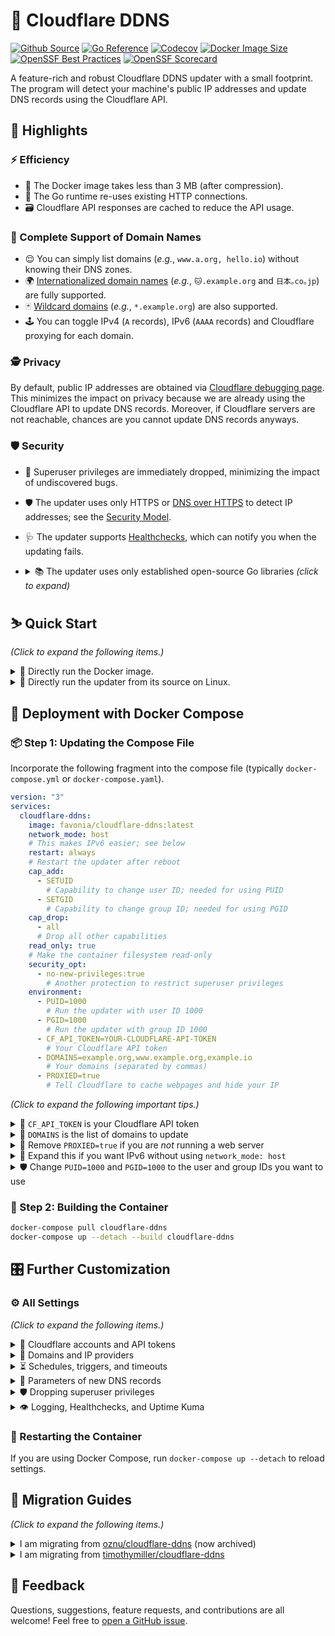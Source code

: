 # 🌟 Cloudflare DDNS

[![Github Source](https://img.shields.io/badge/source-github-orange)](https://github.com/favonia/cloudflare-ddns)
[![Go Reference](https://pkg.go.dev/badge/github.com/favonia/cloudflare-ddns/.svg)](https://pkg.go.dev/github.com/favonia/cloudflare-ddns/)
[![Codecov](https://img.shields.io/codecov/c/github/favonia/cloudflare-ddns)](https://app.codecov.io/gh/favonia/cloudflare-ddns)
[![Docker Image Size](https://img.shields.io/docker/image-size/favonia/cloudflare-ddns/latest)](https://hub.docker.com/r/favonia/cloudflare-ddns)
[![OpenSSF Best Practices](https://bestpractices.coreinfrastructure.org/projects/6680/badge)](https://bestpractices.coreinfrastructure.org/projects/6680)
[![OpenSSF Scorecard](https://api.securityscorecards.dev/projects/github.com/favonia/cloudflare-ddns/badge)](https://api.securityscorecards.dev/projects/github.com/favonia/cloudflare-ddns)

A feature-rich and robust Cloudflare DDNS updater with a small footprint. The program will detect your machine's public IP addresses and update DNS records using the Cloudflare API.

## 📜 Highlights

### ⚡ Efficiency

- 🤏 The Docker image takes less than 3 MB (after compression).
- 🔁 The Go runtime re-uses existing HTTP connections.
- 🗃️ Cloudflare API responses are cached to reduce the API usage.

### 💯 Complete Support of Domain Names

- 😌 You can simply list domains (_e.g._, `www.a.org, hello.io`) without knowing their DNS zones.
- 🌍 [Internationalized domain names](https://en.wikipedia.org/wiki/Internationalized_domain_name) (_e.g._, `🐱.example.org` and `日本｡co｡jp`) are fully supported.
- 🃏 [Wildcard domains](https://en.wikipedia.org/wiki/Wildcard_DNS_record) (_e.g._, `*.example.org`) are also supported.
- 🕹️ You can toggle IPv4 (`A` records), IPv6 (`AAAA` records) and Cloudflare proxying for each domain.

### 🕵️ Privacy

By default, public IP addresses are obtained via [Cloudflare debugging page](https://one.one.one.one/cdn-cgi/trace). This minimizes the impact on privacy because we are already using the Cloudflare API to update DNS records. Moreover, if Cloudflare servers are not reachable, chances are you cannot update DNS records anyways.

### 🛡️ Security

- 🛑 Superuser privileges are immediately dropped, minimizing the impact of undiscovered bugs.
- 🛡️ The updater uses only HTTPS or [DNS over HTTPS](https://en.wikipedia.org/wiki/DNS_over_HTTPS) to detect IP addresses; see the [Security Model](docs/DESIGN.markdown#network-security-threat-model).
- 🩺 The updater supports [Healthchecks](https://healthchecks.io), which can notify you when the updating fails.
- <details><summary>📚 The updater uses only established open-source Go libraries <em>(click to expand)</em></summary>

  - [cap](https://sites.google.com/site/fullycapable):\
    The official Go binding of Linux capabilities.
  - [cloudflare-go](https://github.com/cloudflare/cloudflare-go):\
    The official Go binding of Cloudflare API v4.
  - [cron](https://github.com/robfig/cron):\
    Parsing of Cron expressions.
  - [go-retryablehttp](https://github.com/hashicorp/go-retryablehttp):\
    HTTP clients with automatic retries and exponential backoff.
  - [mock](https://github.com/golang/mock) (for testing only):\
    A comprehensive, semi-official framework for mocking.
  - [testify](https://github.com/stretchr/testify) (for testing only):\
    A comprehensive tool set for testing Go programs.
  - [ttlcache](https://github.com/jellydator/ttlcache):\
    In-memory cache to hold Cloudflare API responses.

  </details>

## ⛷️ Quick Start

_(Click to expand the following items.)_

<details><summary>🐋 Directly run the Docker image.</summary>

```bash
docker run \
  --network host \
  -e CF_API_TOKEN=YOUR-CLOUDFLARE-API-TOKEN \
  -e DOMAINS=example.org,www.example.org,example.io \
  -e PROXIED=true \
  favonia/cloudflare-ddns
```

</details>

<details><summary>🧬 Directly run the updater from its source on Linux.</summary>

You need the [Go tool](https://golang.org/doc/install) to run the updater from its source.

```bash
CF_API_TOKEN=YOUR-CLOUDFLARE-API-TOKEN \
  DOMAINS=example.org,www.example.org,example.io \
  PROXIED=true \
  go run github.com/favonia/cloudflare-ddns/cmd/ddns@latest
```

👉 For non-Linux operating systems, please use the Docker method instead.

</details>

## 🐋 Deployment with Docker Compose

### 📦 Step 1: Updating the Compose File

Incorporate the following fragment into the compose file (typically `docker-compose.yml` or `docker-compose.yaml`).

```yaml
version: "3"
services:
  cloudflare-ddns:
    image: favonia/cloudflare-ddns:latest
    network_mode: host
    # This makes IPv6 easier; see below
    restart: always
    # Restart the updater after reboot
    cap_add:
      - SETUID
        # Capability to change user ID; needed for using PUID
      - SETGID
        # Capability to change group ID; needed for using PGID
    cap_drop:
      - all
      # Drop all other capabilities
    read_only: true
    # Make the container filesystem read-only
    security_opt:
      - no-new-privileges:true
        # Another protection to restrict superuser privileges
    environment:
      - PUID=1000
        # Run the updater with user ID 1000
      - PGID=1000
        # Run the updater with group ID 1000
      - CF_API_TOKEN=YOUR-CLOUDFLARE-API-TOKEN
        # Your Cloudflare API token
      - DOMAINS=example.org,www.example.org,example.io
        # Your domains (separated by commas)
      - PROXIED=true
        # Tell Cloudflare to cache webpages and hide your IP
```

_(Click to expand the following important tips.)_

<details>
<summary>🔑 <code>CF_API_TOKEN</code> is your Cloudflare API token</summary>

The value of `CF_API_TOKEN` should be an API **token** (_not_ an API key), which can be obtained from the [API Tokens page](https://dash.cloudflare.com/profile/api-tokens). Use the **Edit zone DNS** template to create and copy a token into the environment file. (The less secure API key authentication is deliberately _not_ supported.)

</details>

<details>
<summary>📍 <code>DOMAINS</code> is the list of domains to update</summary>

The value of `DOMAINS` should be a list of [fully qualified domain names (FQDNs)](https://en.wikipedia.org/wiki/Fully_qualified_domain_name) separated by commas. For example, `DOMAINS=example.org,www.example.org,example.io` instructs the updater to manage the domains `example.org`, `www.example.org`, and `example.io`. These domains do not have to be in the same zone---the updater will identify their zones automatically.

</details>

<details>
<summary>🚨 Remove <code>PROXIED=true</code> if you are <em>not</em> running a web server</summary>

The setting `PROXIED=true` instructs Cloudflare to cache webpages and hide your IP addresses. If you wish to bypass that and expose your actual IP addresses, remove `PROXIED=true`. If your traffic is not HTTP(S), then Cloudflare cannot proxy it and you should turn off the proxying by removing `PROXIED=true`. The default value of `PROXIED` is `false`.

</details>

<details>
<summary>📡 Expand this if you want IPv6 without using <code>network_mode: host</code></summary>

The easiest way to enable IPv6 is to use `network_mode: host` so that the updater can access the host IPv6 network directly. This has the downside of bypassing the network isolation. If you wish to keep the updater isolated from the host network, check out the [experimental `ip6tables` option](https://github.com/moby/moby/pull/41622). If your host OS is Linux, here’s the tl;dr:

1. Use `network_mode: bridge` instead of `network_mode: host`.
2. Edit or create `/etc/docker/daemon.json` with these settings:
   ```json
   {
     "ipv6": true,
     "fixed-cidr-v6": "fd00::/8",
     "experimental": true,
     "ip6tables": true
   }
   ```
3. Restart the Docker daemon (if you are using systemd):
   ```sh
   systemctl restart docker.service
   ```

</details>

<details>
<summary>🛡️ Change <code>PUID=1000</code> and <code>PGID=1000</code> to the user and group IDs you want to use</summary>

Change `1000` to the user or group IDs you wish to use to run the updater. The settings `cap_drop`, `read_only`, and `no-new-privileges` provide additional protection, especially when you run the container as a non-superuser. The updater itself will read <code>PUID</code> and <code>PGID</code> and attempt to drop all superuser privileges.

</details>

### 🚀 Step 2: Building the Container

```bash
docker-compose pull cloudflare-ddns
docker-compose up --detach --build cloudflare-ddns
```

## 🎛️ Further Customization

### ⚙️ All Settings

_(Click to expand the following items.)_

<details>
<summary>🔑 Cloudflare accounts and API tokens</summary>

| Name                | Valid Values                                    | Meaning                                                                 | Required?                                                           | Default Value |
| ------------------- | ----------------------------------------------- | ----------------------------------------------------------------------- | ------------------------------------------------------------------- | ------------- |
| `CF_ACCOUNT_ID`     | Cloudflare Account IDs                          | The account ID used to distinguish multiple zone IDs with the same name | No                                                                  | (unset)       |
| `CF_API_TOKEN_FILE` | Paths to files containing Cloudflare API tokens | A file that contains the token to access the Cloudflare API             | Exactly one of `CF_API_TOKEN` and `CF_API_TOKEN_FILE` should be set | N/A           |
| `CF_API_TOKEN`      | Cloudflare API tokens                           | The token to access the Cloudflare API                                  | Exactly one of `CF_API_TOKEN` and `CF_API_TOKEN_FILE` should be set | N/A           |

> 🤷 In most cases, `CF_ACCOUNT_ID` is not needed.

</details>

<details>
<summary>📍 Domains and IP providers</summary>

| Name           | Valid Values                                                          | Meaning                                                               | Required?   | Default Value      |
| -------------- | --------------------------------------------------------------------- | --------------------------------------------------------------------- | ----------- | ------------------ |
| `DOMAINS`      | Comma-separated fully qualified domain names or wildcard domain names | The domains the updater should manage for both `A` and `AAAA` records | (See below) | (empty list)       |
| `IP4_DOMAINS`  | Comma-separated fully qualified domain names or wildcard domain names | The domains the updater should manage for `A` records                 | (See below) | (empty list)       |
| `IP6_DOMAINS`  | Comma-separated fully qualified domain names or wildcard domain names | The domains the updater should manage for `AAAA` records              | (See below) | (empty list)       |
| `IP4_PROVIDER` | `cloudflare.doh`, `cloudflare.trace`, `local`, and `none`             | How to detect IPv4 addresses. (See below)                             | No          | `cloudflare.trace` |
| `IP6_PROVIDER` | `cloudflare.doh`, `cloudflare.trace`, `local`, and `none`             | How to detect IPv6 addresses. (See below)                             | No          | `cloudflare.trace` |

> <details>
> <summary>📍 At least one of <code>DOMAINS</code> and <code>IP4/6_DOMAINS</code> must be non-empty.</summary>
>
> At least one domain should be listed in `DOMAINS`, `IP4_DOMAINS`, or `IP6_DOMAINS`. Otherwise, if all of them are empty, then the updater has nothing to do. It is fine to list the same domain in both `IP4_DOMAINS` and `IP6_DOMAINS`, which is equivalent to listing it in `DOMAINS`. Internationalized domain names are supported using the non-transitional processing that is fully compatible with IDNA2008.
>
> </details>

> <details>
> <summary>📜 Available providers for <code>IP4_PROVIDER</code> and <code>IP6_PROVIDER</code>:</summary>
>
> - `cloudflare.doh`\
>   Get the public IP address by querying `whoami.cloudflare.` against [Cloudflare via DNS-over-HTTPS](https://developers.cloudflare.com/1.1.1.1/dns-over-https) and update DNS records accordingly.
> - `cloudflare.trace`\
>   Get the public IP address by parsing the [Cloudflare debugging page](https://one.one.one.one/cdn-cgi/trace) and update DNS records accordingly. This is the default provider.
> - `local`\
>   Get the address via local network interfaces and update DNS records accordingly. When multiple local network interfaces or in general multiple IP addresses are present, the updater will use the address that would have been used for outbound UDP connections to Cloudflare servers. ⚠️ You need access to the host network (such as `network_mode: host` in Docker Compose) for this policy, for otherwise the updater will detect the addresses inside the [bridge network in Docker](https://docs.docker.com/network/bridge/) instead of those in the host network.
> - `none`\
>   Stop the DNS updating completely. Existing DNS records will not be removed.
>
> The option `IP4_PROVIDER` is governing IPv4 addresses and `A`-type records, while the option `IP6_PROVIDER` is governing IPv6 addresses and `AAAA`-type records. The two options act independently of each other; that is, you can specify different address providers for IPv4 and IPv6.
>
> Some technical details: For the providers `cloudflare.doh` and `cloudflare.trace`, the updater will connect to the servers `1.1.1.1` for IPv4 and `2606:4700:4700::1111` for IPv6. Since version 1.9.3, the updater will switch to `1.0.0.1` for IPv4 if `1.1.1.1` appears to be blocked or intercepted by your ISP or your router (which is still not uncommon).
>
> </details>

> <details>
> <summary>🃏 What are wildcard domains?</summary>
>
> Wildcard domains (`*.example.org`) represent all subdomains that _would not exist otherwise._ Therefore, if you have another subdomain entry `sub.example.org`, the wildcard domain is independent of it, because it only represents the _other_ subdomains which do not have their own entries. Also, you can only have one layer of `*`---`*.*.example.org` would not work.
>
> </details>

</details>

<details>
<summary>⏳ Schedules, triggers, and timeouts</summary>

| Name                | Valid Values                                                                                                                                                                        | Meaning                                                                        | Required? | Default Value                 |
| ------------------- | ----------------------------------------------------------------------------------------------------------------------------------------------------------------------------------- | ------------------------------------------------------------------------------ | --------- | ----------------------------- |
| `CACHE_EXPIRATION`  | Positive time durations with a unit, such as `1h` and `10m`. See [time.ParseDuration](https://golang.org/pkg/time/#ParseDuration)                                                   | The expiration of cached Cloudflare API responses                              | No        | `6h0m0s` (6 hours)            |
| `DELETE_ON_STOP`    | Boolean values, such as `true`, `false`, `0` and `1`. See [strconv.ParseBool](https://pkg.go.dev/strconv#ParseBool)                                                                 | Whether managed DNS records should be deleted on exit                          | No        | `false`                       |
| `DETECTION_TIMEOUT` | Positive time durations with a unit, such as `1h` and `10m`. See [time.ParseDuration](https://golang.org/pkg/time/#ParseDuration)                                                   | The timeout of each attempt to detect IP addresses                             | No        | `5s` (5 seconds)              |
| `TZ`                | Recognized timezones, such as `UTC`                                                                                                                                                 | The timezone used for logging and parsing `UPDATE_CRON`                        | No        | `UTC`                         |
| `UPDATE_CRON`       | Cron expressions. See the [documentation of cron](https://pkg.go.dev/github.com/robfig/cron/v3#hdr-CRON_Expression_Format). 🧪 See below for the experimental mode to disable cron. | The schedule to re-check IP addresses and update DNS records (if necessary)    | No        | `@every 5m` (every 5 minutes) |
| `UPDATE_ON_START`   | Boolean values, such as `true`, `false`, `0` and `1`. See [strconv.ParseBool](https://pkg.go.dev/strconv#ParseBool)                                                                 | Whether to check IP addresses on start regardless of `UPDATE_CRON`             | No        | `true`                        |
| `UPDATE_TIMEOUT`    | Positive time durations with a unit, such as `1h` and `10m`. See [time.ParseDuration](https://golang.org/pkg/time/#ParseDuration)                                                   | The timeout of each attempt to update DNS records, per domain, per record type | No        | `30s` (30 seconds)            |

> ⚠️ The update schedule _does not_ take the time to update records into consideration. For example, if the schedule is “for every 5 minutes”, and if the updating itself takes 2 minutes, then the actual interval between adjacent updates is 3 minutes, not 5 minutes.

> 🧪 Experimental mode to disable cron: `UPDATE_CRON` can be set to `@disabled` (or `@nevermore` as an alias); the updater will terminate immediately after updating the DNS records. This is useful when you want to use other mechanisms to schedule the updating (_e.g._, [CronJob](https://kubernetes.io/docs/concepts/workloads/controllers/cron-jobs/)).

</details>

<details>
<summary>🐣 Parameters of new DNS records</summary>

| Name      | Valid Values                                                                                                                                                                             | Meaning                                                 | Required? | Default Value                              |
| --------- | ---------------------------------------------------------------------------------------------------------------------------------------------------------------------------------------- | ------------------------------------------------------- | --------- | ------------------------------------------ |
| `PROXIED` | Boolean values, such as `true`, `false`, `0` and `1`. See [strconv.ParseBool](https://pkg.go.dev/strconv#ParseBool). 🧪 See below for experimental support of per-domain proxy settings. | Whether new DNS records should be proxied by Cloudflare | No        | `false`                                    |
| `TTL`     | Time-to-live (TTL) values in seconds                                                                                                                                                     | The TTL values used to create new DNS records           | No        | `1` (This means “automatic” to Cloudflare) |

> 👉 The updater will preserve existing proxy and TTL settings until it has to create new DNS records (or recreate deleted ones). Only when it creates DNS records, the above settings will apply. To change existing proxy and TTL settings now, you can go to your [Cloudflare Dashboard](https://dash.cloudflare.com) and change them directly. If you think you have a use case where the updater should actively overwrite existing proxy and TTL settings in addition to IP addresses, please [let me know](https://github.com/favonia/cloudflare-ddns/issues/new). It is not hard to implement optional overwriting.

> <details>
> <summary>🧪 Experimental per-domain proxy settings (subject to changes):</summary>
>
> The `PROXIED` can be a boolean expression. Here are some examples:
>
> - `PROXIED=is(example.org)`: proxy only the domain `example.org`
> - `PROXIED=is(example1.org) || sub(example2.org)`: proxy only the domain `example1.org` and subdomains of `example2.org`
> - `PROXIED=!is(example.org)`: proxy every managed domain _except for_ `example.org`
> - `PROXIED=is(example1.org) || is(example2.org) || is(example3.org)`: proxy only the domains `example1.org`, `example2.org`, and `example3.org`
>
> A boolean expression has one of the following forms (all whitespace is ignored):
>
> - A boolean value accepted by [strconv.ParseBool](https://pkg.go.dev/strconv#ParseBool), such as `t` as `true` or `FALSE` as `false`.
> - `is(d)` which matches the domain `d`. Note that `is(*.a)` only matches the wildcard domain `*.a`; use `sub(a)` to match all subdomains of `a` (including `*.a`).
> - `sub(d)` which matches subdomains of `d`, such as `a.d` and `b.d`. It does not match the domain `d` itself.
> - `! e` where `e` is a boolean expression, representing logical negation of `e`.
> - `e1 || e2` where `e1` and `e2` are boolean expressions, representing logical disjunction of `e1` and `e2`.
> - `e1 && e2` where `e1` and `e2` are boolean expressions, representing logical conjunction of `e1` and `e2`.
>
> One can use parentheses to group expressions, such as `!(is(a) && (is(b) || is(c)))`.
> For convenience, the engine also accepts these short forms:
>
> - `is(d1, d2, ..., dn)` is `is(d1) || is(d2) || ... || is(dn)`
> - `sub(d1, d2, ..., dn)` is `sub(d1) || sub(d2) || ... || sub(dn)`
>
> For example, these two settings are equivalent:
>
> - `PROXYD=is(example1.org) || is(example2.org) || is(example3.org)`
> - `PROXIED=is(example1.org,example2.org,example3.org)`
> </details>

</details>

<details>
<summary>🛡️ Dropping superuser privileges</summary>

| Name   | Valid Values            | Meaning                                | Required? | Default Value                                                                               |
| ------ | ----------------------- | -------------------------------------- | --------- | ------------------------------------------------------------------------------------------- |
| `PGID` | Non-zero POSIX group ID | The group ID the updater should assume | No        | Effective group ID; if it is zero, then the real group ID; if it is still zero, then `1000` |
| `PUID` | Non-zero POSIX user ID  | The user ID the updater should assume  | No        | Effective user ID; if it is zero, then the real user ID; if it is still zero, then `1000`   |

> 👉 The updater will also try to drop supplementary group IDs.

</details>

<details>
<summary>👁️ Logging, Healthchecks, and Uptime Kuma</summary>

| Name                           | Valid Values                                                                                                                                                      | Meaning                                                                            | Required? | Default Value |
| ------------------------------ | ----------------------------------------------------------------------------------------------------------------------------------------------------------------- | ---------------------------------------------------------------------------------- | --------- | ------------- |
| `QUIET`                        | Boolean values, such as `true`, `false`, `0` and `1`. See [strconv.ParseBool](https://pkg.go.dev/strconv#ParseBool)                                               | Whether the updater should reduce the logging                                      | No        | `false`       |
| `EMOJI`                        | Boolean values, such as `true`, `false`, `0` and `1`. See [strconv.ParseBool](https://pkg.go.dev/strconv#ParseBool)                                               | Whether the updater should use emojis in the logging                               | No        | `true`        |
| `HEALTHCHECKS`                 | [Healthchecks ping URLs](https://healthchecks.io/docs/), such as `https://hc-ping.com/<uuid>` or `https://hc-ping.com/<project-ping-key>/<name-slug>` (see below) | If set, the updater will ping the URL when it successfully updates IP addresses    | No        | (unset)       |
| 🧪 `UPTIMEKUMA` (experimental) | 🧪 Uptime Kuma’s Push URLs, such as `https://<host>/push/<id>`. One can directly copy the ‘Push URL’ from the Uptime Kuma configuration page.                     | 🧪 If set, the updater will ping the URL when it successfully updates IP addresses | No        | (unset)       |

> 🩺 For `HEALTHCHECKS`, the updater can work with any server following the [same notification protocol](https://healthchecks.io/docs/http_api/), including but not limited to self-hosted instances of [Healthchecks](https://github.com/healthchecks/healthchecks). Both UUID and Slug URLs are supported, and the updater works regardless whether the POST-only mode is enabled.

</details>

### 🔂 Restarting the Container

If you are using Docker Compose, run `docker-compose up --detach` to reload settings.

## 🚵 Migration Guides

_(Click to expand the following items.)_

<details>
<summary>I am migrating from <a href="https://github.com/oznu/docker-cloudflare-ddns">oznu/cloudflare-ddns</a> (now archived)</summary>

⚠️ [oznu/cloudflare-ddns](https://github.com/oznu/docker-cloudflare-ddns) relies on the insecure DNS protocol to obtain public IP addresses; a malicious hacker could more easily forge DNS responses and trick it into updating your domain with any IP address. In comparison, we use only verified responses from Cloudflare, which makes the attack much more difficult. See the [design document](docs/DESIGN.markdown) for more information on security.

| Old Parameter                          |     | Note                                                                               |
| -------------------------------------- | --- | ---------------------------------------------------------------------------------- |
| `API_KEY=key`                          | ✔️  | Use `CF_API_TOKEN=key`                                                             |
| `API_KEY_FILE=file`                    | ✔️  | Use `CF_API_TOKEN_FILE=file`                                                       |
| `ZONE=example.org` and `SUBDOMAIN=sub` | ✔️  | Use `DOMAINS=sub.example.org` directly                                             |
| `PROXIED=true`                         | ✔️  | Same (`PROXIED=true`)                                                              |
| `RRTYPE=A`                             | ✔️  | Both IPv4 and IPv6 are enabled by default; use `IP6_PROVIDER=none` to disable IPv6 |
| `RRTYPE=AAAA`                          | ✔️  | Both IPv4 and IPv6 are enabled by default; use `IP4_PROVIDER=none` to disable IPv4 |
| `DELETE_ON_STOP=true`                  | ✔️  | Same (`DELETE_ON_STOP=true`)                                                       |
| `INTERFACE=iface`                      | ✔️  | Not required for `local` providers; we can handle multiple network interfaces      |
| `CUSTOM_LOOKUP_CMD=cmd`                | ❌  | There are no shells in the minimal Docker image                                    |
| `DNS_SERVER=server`                    | ❌  | Only Cloudflare is supported                                                       |

</details>

<details>
<summary>I am migrating from <a href="https://github.com/timothymiller/cloudflare-ddns">timothymiller/cloudflare-ddns</a></summary>

| Old JSON Key                          |     | Note                                                                                                                                                                                                                                     |
| ------------------------------------- | --- | ---------------------------------------------------------------------------------------------------------------------------------------------------------------------------------------------------------------------------------------- |
| `cloudflare.authentication.api_token` | ✔️  | Use `CF_API_TOKEN=key`                                                                                                                                                                                                                   |
| `cloudflare.authentication.api_key`   | ❌  | Please use the newer, more secure [API tokens](https://dash.cloudflare.com/profile/api-tokens)                                                                                                                                           |
| `cloudflare.zone_id`                  | ✔️  | Not needed; automatically retrieved from the server                                                                                                                                                                                      |
| `cloudflare.subdomains[].name`        | ✔️  | Use `DOMAINS` with [**fully qualified domain names (FQDNs)**](https://en.wikipedia.org/wiki/Fully_qualified_domain_name) directly; for example, if your zone is `example.org` and your subdomain is `sub`, use `DOMAINS=sub.example.org` |
| `cloudflare.subdomains[].proxied`     | 🧪  | _(experimental)_ Write boolean expressions for `PROXIED` to specify per-domain settings; see above for the detailed documentation for this experimental feature                                                                          |
| `load_balancer`                       | ❌  | Not supported yet; please [make a request](https://github.com/favonia/cloudflare-ddns/issues/new) if you want it                                                                                                                         |
| `a`                                   | ✔️  | Both IPv4 and IPv6 are enabled by default; use `IP4_PROVIDER=none` to disable IPv4                                                                                                                                                       |
| `aaaa`                                | ✔️  | Both IPv4 and IPv6 are enabled by default; use `IP6_PROVIDER=none` to disable IPv6                                                                                                                                                       |
| `proxied`                             | ✔️  | Use `PROXIED=true` or `PROXIED=false`                                                                                                                                                                                                    |
| `purgeUnknownRecords`                 | ❌  | The updater never deletes unmanaged DNS records                                                                                                                                                                                          |

</details>

## 💖 Feedback

Questions, suggestions, feature requests, and contributions are all welcome! Feel free to [open a GitHub issue](https://github.com/favonia/cloudflare-ddns/issues/new).
